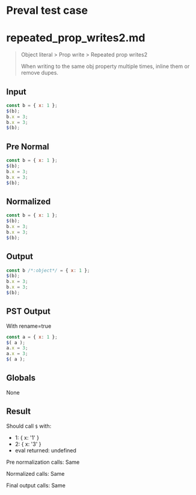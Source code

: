 # Preval test case

# repeated_prop_writes2.md

> Object literal > Prop write > Repeated prop writes2
>
> When writing to the same obj property multiple times, inline them or remove dupes.

## Input

`````js filename=intro
const b = { x: 1 };
$(b);
b.x = 3;
b.x = 3;
$(b);
`````

## Pre Normal


`````js filename=intro
const b = { x: 1 };
$(b);
b.x = 3;
b.x = 3;
$(b);
`````

## Normalized


`````js filename=intro
const b = { x: 1 };
$(b);
b.x = 3;
b.x = 3;
$(b);
`````

## Output


`````js filename=intro
const b /*:object*/ = { x: 1 };
$(b);
b.x = 3;
b.x = 3;
$(b);
`````

## PST Output

With rename=true

`````js filename=intro
const a = { x: 1 };
$( a );
a.x = 3;
a.x = 3;
$( a );
`````

## Globals

None

## Result

Should call `$` with:
 - 1: { x: '1' }
 - 2: { x: '3' }
 - eval returned: undefined

Pre normalization calls: Same

Normalized calls: Same

Final output calls: Same
